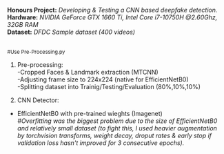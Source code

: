 **Honours Project:** *Developing & Testing a CNN based deepfake detection.* <br /> 
**Hardware:** *NVIDIA GeForce GTX 1660 Ti, Intel Core i7-10750H @2.60Ghz, 32GB RAM* <br />
**Dataset:** *DFDC Sample dataset (400 videos)* <br /> <br />



 <sub>#Use Pre-Processing.py</sub>
1. Pre-processing: <br />
   -Cropped Faces & Landmark extraction (MTCNN) <br />
   -Adjusting frame size to 224x224 (native for EfficientNetB0)  <br />
   -Splitting dataset into Trainig/Testing/Evaluation (80%,10%,10%) <br /> 



2. CNN Detector: <br />
- EfficientNetB0 with pre-trained wieghts (Imagenet) <br />
*#Overfitting was the biggest problem due to the size of EfficientNetB0 and relatively small dataset (to fight this, I used heavier augmentation by torchvision transforms, weight decay, droput rates & early stop if validation loss hasn't improved for 3 consecutive epochs).*
